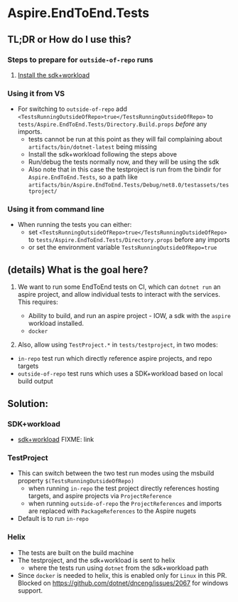 # Aspire.EndToEnd.Tests

## TL;DR or How do I use this?

### Steps to prepare for `outside-of-repo` runs

1. [Install the sdk+workload](#install-the-sdkworkload)

### Using it from VS

- For switching to `outside-of-repo` add `<TestsRunningOutsideOfRepo>true</TestsRunningOutsideOfRepo>` to `tests/Aspire.EndToEnd.Tests/Directory.Build.props` *before* any imports.
    - tests cannot be run at this point as they will fail complaining about `artifacts/bin/dotnet-latest` being missing
    - Install the sdk+workload following the steps above
    - Run/debug the tests normally now, and they will be using the sdk
    - Also note that in this case the testproject is run from the bindir for `Aspire.EndToEnd.Tests`, so a path like `artifacts/bin/Aspire.EndToEnd.Tests/Debug/net8.0/testassets/testproject/`

### Using it from command line

- When running the tests you can either:
    - set `<TestsRunningOutsideOfRepo>true</TestsRunningOutsideOfRepo>` to `tests/Aspire.EndToEnd.Tests/Directory.props` before any imports
    - or set the environment variable `TestsRunningOutsideOfRepo=true`

## (details) What is the goal here?

1. We want to run some EndToEnd tests on CI, which can `dotnet run` an aspire project,
and allow individual tests to interact with the services.
This requires:

    - Ability to build, and run an aspire project - IOW, a sdk with the `aspire` workload installed.
    - `docker`

2. Also, allow using `TestProject.*` in `tests/testproject`, in two modes:
- `in-repo` test run which directly reference aspire projects, and repo targets
- `outside-of-repo` test runs which uses a SDK+workload based on local build output

## Solution:

### SDK+workload

- [sdk+workload](#sdkworkload) FIXME: link

### TestProject

- This can switch between the two test run modes using the msbuild property `$(TestsRunningOutsideOfRepo)`
    - when running `in-repo` the test project directly references hosting targets, and aspire projects via `ProjectReference`
    - when running `outside-of-repo` the `ProjectReferences` and imports are replaced with `PackageReferences` to the Aspire nugets
- Default is to run `in-repo`

### Helix

- The tests are built on the build machine
- The testproject, and the sdk+workload is sent to helix
  - where the tests run using `dotnet` from the sdk+workload path
- Since `docker` is needed to helix, this is enabled only for `Linux` in this PR. Blocked on https://github.com/dotnet/dnceng/issues/2067 for windows support.
